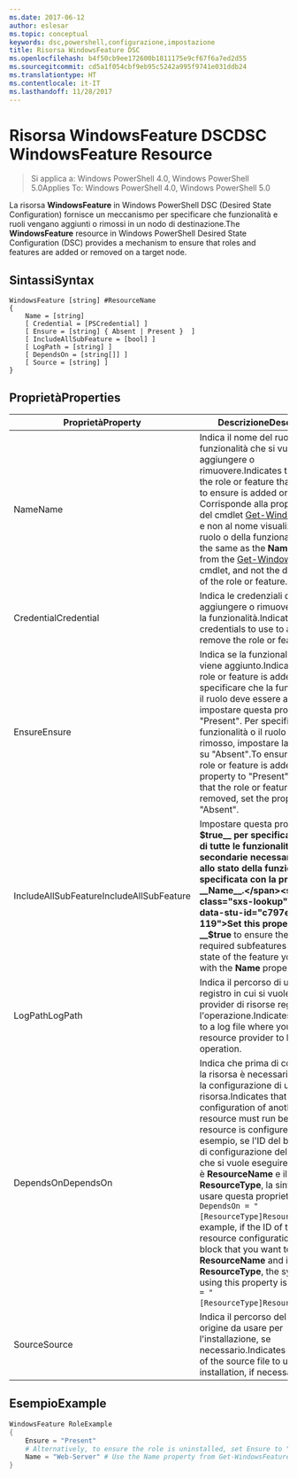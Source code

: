 ```yaml
---
ms.date: 2017-06-12
author: eslesar
ms.topic: conceptual
keywords: dsc,powershell,configurazione,impostazione
title: Risorsa WindowsFeature DSC
ms.openlocfilehash: b4f50cb9ee172600b1811175e9cf67f6a7ed2d55
ms.sourcegitcommit: cd5a1f054cbf9eb95c5242a995f9741e031ddb24
ms.translationtype: HT
ms.contentlocale: it-IT
ms.lasthandoff: 11/28/2017
---
```

# <a name="dsc-windowsfeature-resource"></a><span data-ttu-id="c797e-103">Risorsa WindowsFeature DSC</span><span class="sxs-lookup"><span data-stu-id="c797e-103">DSC WindowsFeature Resource</span></span>

> <span data-ttu-id="c797e-104">Si applica a: Windows PowerShell 4.0, Windows PowerShell 5.0</span><span class="sxs-lookup"><span data-stu-id="c797e-104">Applies To: Windows PowerShell 4.0, Windows PowerShell 5.0</span></span>

<span data-ttu-id="c797e-105">La risorsa **WindowsFeature** in Windows PowerShell DSC (Desired State Configuration) fornisce un meccanismo per specificare che funzionalità e ruoli vengano aggiunti o rimossi in un nodo di destinazione.</span><span class="sxs-lookup"><span data-stu-id="c797e-105">The **WindowsFeature** resource in Windows PowerShell Desired State Configuration (DSC) provides a mechanism to ensure that roles and features are added or removed on a target node.</span></span>

## <a name="syntax"></a><span data-ttu-id="c797e-106">Sintassi</span><span class="sxs-lookup"><span data-stu-id="c797e-106">Syntax</span></span>

```
WindowsFeature [string] #ResourceName
{
    Name = [string]
    [ Credential = [PSCredential] ]
    [ Ensure = [string] { Absent | Present }  ]
    [ IncludeAllSubFeature = [bool] ]
    [ LogPath = [string] ]
    [ DependsOn = [string[]] ]
    [ Source = [string] ]
}
```

## <a name="properties"></a><span data-ttu-id="c797e-107">Proprietà</span><span class="sxs-lookup"><span data-stu-id="c797e-107">Properties</span></span>

|  <span data-ttu-id="c797e-108">Proprietà</span><span class="sxs-lookup"><span data-stu-id="c797e-108">Property</span></span>  |  <span data-ttu-id="c797e-109">Descrizione</span><span class="sxs-lookup"><span data-stu-id="c797e-109">Description</span></span>   | 
|---|---| 
| <span data-ttu-id="c797e-110">Name</span><span class="sxs-lookup"><span data-stu-id="c797e-110">Name</span></span>| <span data-ttu-id="c797e-111">Indica il nome del ruolo o della funzionalità che si vuole aggiungere o rimuovere.</span><span class="sxs-lookup"><span data-stu-id="c797e-111">Indicates the name of the role or feature that you want to ensure is added or removed.</span></span> <span data-ttu-id="c797e-112">Corrisponde alla proprietà __Name__ del cmdlet [Get-WindowsFeature](/powershell/module/servermanager/Get-WindowsFeature) e non al nome visualizzato del ruolo o della funzionalità.</span><span class="sxs-lookup"><span data-stu-id="c797e-112">This is the same as the __Name__ property from the [Get-WindowsFeature](/powershell/module/servermanager/Get-WindowsFeature) cmdlet, and not the display name of the role or feature.</span></span>| 
| <span data-ttu-id="c797e-113">Credential</span><span class="sxs-lookup"><span data-stu-id="c797e-113">Credential</span></span>| <span data-ttu-id="c797e-114">Indica le credenziali da usare per aggiungere o rimuovere il ruolo o la funzionalità.</span><span class="sxs-lookup"><span data-stu-id="c797e-114">Indicates the credentials to use to add or remove the role or feature.</span></span>| 
| <span data-ttu-id="c797e-115">Ensure</span><span class="sxs-lookup"><span data-stu-id="c797e-115">Ensure</span></span>| <span data-ttu-id="c797e-116">Indica se la funzionalità o il ruolo viene aggiunto.</span><span class="sxs-lookup"><span data-stu-id="c797e-116">Indicates if the role or feature is added.</span></span> <span data-ttu-id="c797e-117">Per specificare che la funzionalità o il ruolo deve essere aggiunto, impostare questa proprietà su "Present". Per specificare che la funzionalità o il ruolo venga rimosso, impostare la proprietà su "Absent".</span><span class="sxs-lookup"><span data-stu-id="c797e-117">To ensure that the role or feature is added, set this property to "Present" To ensure that the role or feature is removed, set the property to "Absent".</span></span>| 
| <span data-ttu-id="c797e-118">IncludeAllSubFeature</span><span class="sxs-lookup"><span data-stu-id="c797e-118">IncludeAllSubFeature</span></span>| <span data-ttu-id="c797e-119">Impostare questa proprietà su __$true__ per specificare lo stato di tutte le funzionalità secondarie necessarie insieme allo stato della funzionalità specificata con la proprietà __Name__.</span><span class="sxs-lookup"><span data-stu-id="c797e-119">Set this property to __$true__ to ensure the state of all required subfeatures with the state of the feature you specify with the __Name__ property.</span></span>| 
| <span data-ttu-id="c797e-120">LogPath</span><span class="sxs-lookup"><span data-stu-id="c797e-120">LogPath</span></span>| <span data-ttu-id="c797e-121">Indica il percorso di un file di registro in cui si vuole che il provider di risorse registri l'operazione.</span><span class="sxs-lookup"><span data-stu-id="c797e-121">Indicates the path to a log file where you want the resource provider to log the operation.</span></span>| 
| <span data-ttu-id="c797e-122">DependsOn</span><span class="sxs-lookup"><span data-stu-id="c797e-122">DependsOn</span></span>| <span data-ttu-id="c797e-123">Indica che prima di configurare la risorsa è necessario eseguire la configurazione di un'altra risorsa.</span><span class="sxs-lookup"><span data-stu-id="c797e-123">Indicates that the configuration of another resource must run before this resource is configured.</span></span> <span data-ttu-id="c797e-124">Ad esempio, se l'ID del blocco script di configurazione della risorsa che si vuole eseguire per primo è __ResourceName__ e il tipo è __ResourceType__, la sintassi per usare questa proprietà è `DependsOn = "[ResourceType]ResourceName"`.</span><span class="sxs-lookup"><span data-stu-id="c797e-124">For example, if the ID of the resource configuration script block that you want to run first is __ResourceName__ and its type is __ResourceType__, the syntax for using this property is `DependsOn = "[ResourceType]ResourceName"`.</span></span>| 
| <span data-ttu-id="c797e-125">Source</span><span class="sxs-lookup"><span data-stu-id="c797e-125">Source</span></span>| <span data-ttu-id="c797e-126">Indica il percorso del file di origine da usare per l'installazione, se necessario.</span><span class="sxs-lookup"><span data-stu-id="c797e-126">Indicates the location of the source file to use for installation, if necessary.</span></span>| 

## <a name="example"></a><span data-ttu-id="c797e-127">Esempio</span><span class="sxs-lookup"><span data-stu-id="c797e-127">Example</span></span>
```powershell
WindowsFeature RoleExample
{
    Ensure = "Present" 
    # Alternatively, to ensure the role is uninstalled, set Ensure to "Absent"
    Name = "Web-Server" # Use the Name property from Get-WindowsFeature  
}
```

